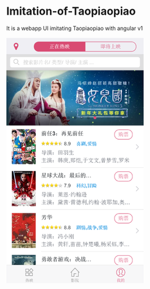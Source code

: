 # Imitation-of-Taopiaopiao
It is a webapp UI imitating Taopiaopiao with angular v1
<br><br><img src="index.png" alt="sample" width="360" />
